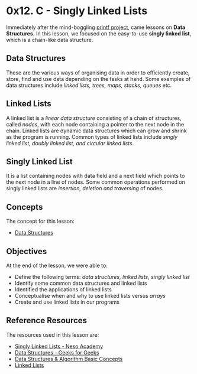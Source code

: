 # 0x12. C - Singly Linked Lists
Immediately after the mind-boggling [printf project](https://github.com/Ashdof/printf), came lessons on **Data Structures.** In this lesson, we focused on the easy-to-use **singly linked list**, which is a chain-like data structure.

## Data Structures
These are the various ways of organising data in order to efficiently create, store, find and use data depending on the tasks at hand. Some examples of data structures include *linked lists, trees, maps, stacks, queues* etc.

## Linked Lists
A linked list is a *linear data structure* consisting of a chain of structures, called *nodes*, with each node containing a pointer to the next node in the chain. Linked lists are dynamic data structures which can grow and shrink as the program is running. Common types of linked lists include *singly linked list, doubly linked list, and circular linked lists*.

## Singly Linked List
It is a list containing nodes with data field and a next field which points to the next node in a line of nodes. Some common operations performed on singly linked lists are *insertion, deletion and traversing* of nodes.

## Concepts
The concept for this lesson:
- [Data Structures](https://intranet.alxswe.com/concepts/120)

## Objectives
At the end of the lesson, we were able to:
- Define the following terms: *data structures, linked lists, singly linked list*
- Identify some common data structures and linked lists
- Identified the applications of linked lists
- Conceptualise when and why to use linked lists versus *arrays*
- Create and use linked lists in our programs

## Reference Resources
The resources used in this lesson are:
- [Singly Linked Lists - Neso Academy](https://nesoacademy.org/cs/01-data-structures/02-singly-linked-list/01-introduction-to-linked-lists)
- [Data Structures - Geeks for Geeks](https://www.geeksforgeeks.org/data-structures/)
- [Data Structures & Algorithm Basic Concepts](https://www.tutorialspoint.com/data_structures_algorithms/data_structures_basics.htm)
- [Linked Lists](https://intranet.alxswe.com/rltoken/joxg32-tt4lUh8Afgst8tA)
